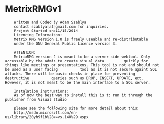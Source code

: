 MetrixRMGv1
===========
        Written and Coded by Adam Szablya
        contact szablya[at]gmail.com for inquiries.
        Project Started on:11/15/2014
        Licencing Information:
        Metrix RMG Version 1.0 is freely useable and re-distributable
        under the GNU General Public Licence version 3.
        
        ATTENTION:
        MetrixRMG version 1 is meant to be a server side webtool. Only accessable by the admin to create visual data         quickly for things like meetings or presentations. This tool is not and should not be used as a user facing          tool as it is not secure againt SQL attacks. There will be basic checks in place for preventing destructive          queries such as DROP, INSERT, UPDATE, ect. However, it is not meant to be the main interface to a SQL server.
        
        Instalation instructions:
        As of now the best way to install this is to run it through the publisher from Visual Studio
        
        please see the following site for more detail about this:
        http://msdn.microsoft.com/en-us/library/20yh9f1b%28v=vs.140%29.aspx
